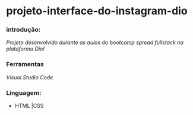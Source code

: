 # projeto-interface-do-instagram-dio
### introdução:

*Projeto desenvolvido durante as aulas do bootcamp spread fullstack na plataforma Dio!*



### Ferramentas

*Visual Studio Code.*



### Linguagem:

* HTML |CSS
